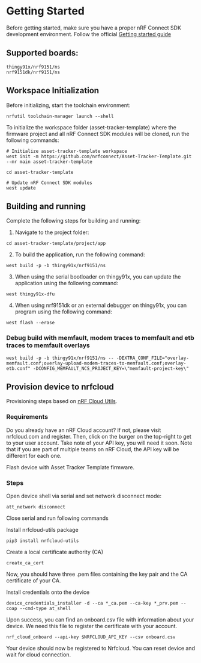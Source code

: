 # Getting Started

Before getting started, make sure you have a proper nRF Connect SDK development environment. Follow the official [Getting started guide](https://docs.nordicsemi.com/bundle/ncs-latest/page/nrf/installation.html)

## Supported boards:
```
thingy91x/nrf9151/ns
nrf9151dk/nrf9151/ns
```

## Workspace Initialization
Before initializing, start the toolchain environment:
```shell
nrfutil toolchain-manager launch --shell
```

To initialize the workspace folder (asset-tracker-template) where the firmware project and all nRF Connect SDK modules will be cloned, run the following commands:
```shell
# Initialize asset-tracker-template workspace
west init -m https://github.com/nrfconnect/Asset-Tracker-Template.git --mr main asset-tracker-template

cd asset-tracker-template

# Update nRF Connect SDK modules
west update
```

## Building and running
Complete the following steps for building and running:

1. Navigate to the project folder:
```shell
cd asset-tracker-template/project/app
```

2. To build the application, run the following command:
```shell
west build -p -b thingy91x/nrf9151/ns
```

3. When using the serial bootloader on thingy91x, you can update the application using the following command:
```shell
west thingy91x-dfu
```

4. When using nrf9151dk or an external debugger on thingy91x, you can program using the following command:
```shell
west flash --erase
```

### Debug build with memfault, modem traces to memfault and etb traces to memfault overlays
```shell
west build -p -b thingy91x/nrf9151/ns -- -DEXTRA_CONF_FILE="overlay-memfault.conf;overlay-upload-modem-traces-to-memfault.conf;overlay-etb.conf" -DCONFIG_MEMFAULT_NCS_PROJECT_KEY=\"memfault-project-key\"
```

## Provision device to nrfcloud
Provisioning steps based on [nRF Cloud Utils](https://github.com/nRFCloud/utils/tree/main).

### Requirements
Do you already have an nRF Cloud account? If not, please visit nrfcloud.com and register. Then, click on the burger on the top-right to get to your user account. Take note of your API key, you will need it soon. Note that if you are part of multiple teams on nRF Cloud, the API key will be different for each one.

Flash device with Asset Tracker Template firmware.

### Steps

Open device shell via serial and set network disconnect mode:
```shell
att_network disconnect
```

Close serial and run following commands

Install nrfcloud-utils package
```shell
pip3 install nrfcloud-utils
```

Create a local certificate authority (CA)
```shell
create_ca_cert
```
Now, you should have three .pem files containing the key pair and the CA certificate of your CA.

Install credentials onto the device
```shell
device_credentials_installer -d --ca *_ca.pem --ca-key *_prv.pem --coap --cmd-type at_shell
```

Upon success, you can find an onboard.csv file with information about your device. We need this file to register the certificate with your account.
```shell
nrf_cloud_onboard --api-key $NRFCLOUD_API_KEY --csv onboard.csv
```

Your device should now be registered to Nrfcloud. You can reset device and wait for cloud connection.
